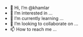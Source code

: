 - 👋 Hi, I’m @khamlar
- 👀 I’m interested in ...
- 🌱 I’m currently learning ...
- 💞️ I’m looking to collaborate on ...
- 📫 How to reach me ...

<!---
khamlar/khamlar is a ✨ special ✨ repository because its `README.md` (this file) appears on your GitHub profile.
You can click the Preview link to take a look at your changes.
--->
